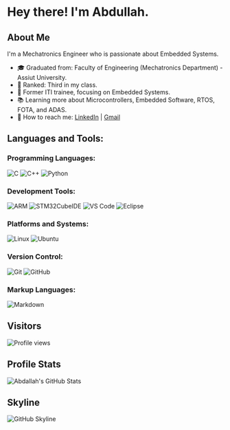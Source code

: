 # Hey there! I'm Abdullah.

## About Me

I'm a Mechatronics Engineer who is passionate about Embedded Systems.

- 🎓 Graduated from: Faculty of Engineering (Mechatronics Department) - Assiut University.
- 🌟 Ranked: Third in my class.
- 👷️ Former ITI trainee, focusing on Embedded Systems.
- 📚 Learning more about Microcontrollers, Embedded Software, RTOS, FOTA, and ADAS.
- 📢 How to reach me: [LinkedIn](https://www.linkedin.com/in/abdallah-ahmed-5554a7260/) | [Gmail](mailto:abdallaahmed1492000@gmail.com)

## Languages and Tools:

### Programming Languages:

![C](https://img.shields.io/badge/-C-A8B9CC?style=flat-square&logo=c&logoColor=white)
![C++](https://img.shields.io/badge/-C++-00599C?style=flat-square&logo=c%2B%2B&logoColor=white)
![Python](https://img.shields.io/badge/-Python-3776AB?style=flat-square&logo=python&logoColor=white)

### Development Tools:

![ARM](https://img.shields.io/badge/-ARM-0091BD?style=flat-square&logo=arm&logoColor=white)
![STM32CubeIDE](https://img.shields.io/badge/-STM32CubeIDE-03234B?style=flat-square&logo=stmicroelectronics&logoColor=white)
![VS Code](https://img.shields.io/badge/-VS%20Code-007ACC?style=flat-square&logo=visual-studio-code&logoColor=white)
![Eclipse](https://img.shields.io/badge/-Eclipse-2C2255?style=flat-square&logo=eclipse&logoColor=white)

### Platforms and Systems:

![Linux](https://img.shields.io/badge/-Linux-FCC624?style=flat-square&logo=linux&logoColor=black)
![Ubuntu](https://img.shields.io/badge/-Ubuntu-E95420?style=flat-square&logo=ubuntu&logoColor=white)

### Version Control:

![Git](https://img.shields.io/badge/-Git-F05032?style=flat-square&logo=git&logoColor=white)
![GitHub](https://img.shields.io/badge/-GitHub-181717?style=flat-square&logo=github&logoColor=white)

### Markup Languages:

![Markdown](https://img.shields.io/badge/-Markdown-000000?style=flat-square&logo=markdown&logoColor=white)

## Visitors

![Profile views](https://komarev.com/ghpvc/?username=Abdallah-Ahmed11&color=blue&style=flat-square)

## Profile Stats

![Abdallah's GitHub Stats](https://github-readme-stats.vercel.app/api?username=Abdallah-Ahmed11&show_icons=true&theme=radical)

## Skyline

![GitHub Skyline](https://github.com/Abdallah-Ahmed11/Abdallah-Ahmed11/blob/main/skyline.png)
